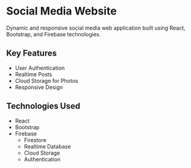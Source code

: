 # Social Media Website

Dynamic and responsive social media web application built using React, Bootstrap, and Firebase technologies.

## Key Features

- User Authentication
- Realtime Posts
- Cloud Storage for Photos
- Responsive Design
  
## Technologies Used

- React
- Bootstrap
- Firebase
  - Firestore
  - Realtime Database
  - Cloud Storage
  - Authentication
